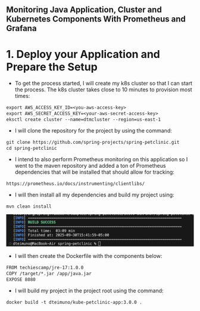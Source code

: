 ## Monitoring Java Application, Cluster and Kubernetes Components With Prometheus and Grafana

# 1. Deploy your Application and Prepare the Setup
- To get the process started, I will create my k8s cluster so that I can start the process. The k8s cluster takes close to 10 minutes to provision most times:

```
export AWS_ACCESS_KEY_ID=<you-aws-access-key>
export AWS_SECRET_ACCESS_KEY=<your-aws-secret-access-key>
eksctl create cluster --name=dtmcluster --region=us-east-1
```

- I will clone the repository for the project by using the command:


```
git clone https://github.com/spring-projects/spring-petclinic.git
cd spring-petclinic
```
- I intend to also perform Prometheus monitoring on this application so I went to the maven repository and added a ton of Prometheus dependencies that will be installed that should allow for tracking:

```
https://prometheus.io/docs/instrumenting/clientlibs/
```

- I will then install all my dependencies and build my project using:

```
mvn clean install
```

![alt text](image.png)

- I will then create the Dockerfile with the components below:

```
FROM techiescamp/jre-17:1.0.0
COPY /target/*.jar /app/java.jar
EXPOSE 8080
```

- I will build my project in the project root using the command:

```
docker build -t dteimuno/kube-petclinic-app:3.0.0 .
```



